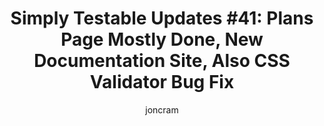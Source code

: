 ---
layout: default
title: "Simply Testable Updates #41: Plans Page Mostly Done, New Documentation Site, Also CSS Validator Bug Fix"
short_title: "Simply Testable Updates #41: Plans Page Mostly Done, New Documentation"
author: joncram
newsletter:
    issue_number: 41st
    url: https://us5.campaign-archive2.com/?u=ac75e33d993d2b502e333ddd0&amp;id=4dc68861e2
    closing_sentence: Expect the next newsletter a week from now on June 5.
    highlights:
        - Pricing and plans page mostly done
        - New documentation site (featuring cookie policy, privacy policy, terms of use)
        - New contact email address
        - Navigation and footer changes soon to be released
        - CSS validation bug fixed
---